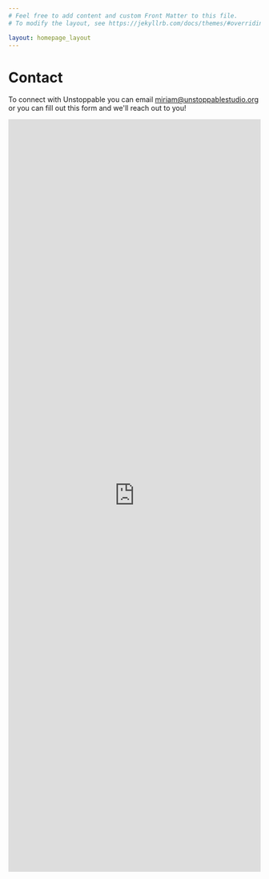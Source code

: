 ```yaml
---
# Feel free to add content and custom Front Matter to this file.
# To modify the layout, see https://jekyllrb.com/docs/themes/#overriding-theme-defaults

layout: homepage_layout
---
```

# Contact

To connect with Unstoppable you can email [miriam@unstoppablestudio.org](mailto:miriam@unstoppablestudio.org) or you can fill out this form and we'll reach out to you! 

<iframe src="https://docs.google.com/forms/d/e/1FAIpQLSdgJnO0pBusW_6vsjbx9wVuJX-OyK3AueINKGcOFpRtZFgdKQ/viewform?embedded=true" width="100%" height="1500" frameborder="0" marginheight="0" marginwidth="0">Loading…</iframe>
